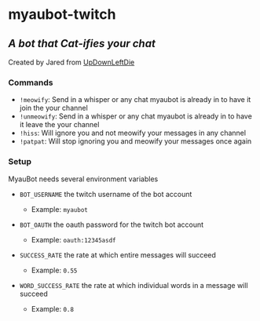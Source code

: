 # myaubot-twitch

## _A bot that Cat-ifies your chat_

Created by Jared from [UpDownLeftDie](https://www.twitch.tv/updownleftdie)

### Commands

* `!meowify`: Send in a whisper or any chat myaubot is already in to have it join the your channel
* `!unmeowify`: Send in a whisper or any chat myaubot is already in to have it leave the your channel
* `!hiss`: Will ignore you and not meowify your messages in any channel
* `!patpat`: Will stop ignoring you and meowify your messages once again

### Setup

MyauBot needs several environment variables

* `BOT_USERNAME` the twitch username of the bot account

  * Example: `myaubot`

* `BOT_OAUTH` the oauth password for the twitch bot account

  * Example: `oauth:12345asdf`

* `SUCCESS_RATE` the rate at which entire messages will succeed

  * Example: `0.55`

* `WORD_SUCCESS_RATE` the rate at which individual words in a message will succeed

  * Example: `0.8`
